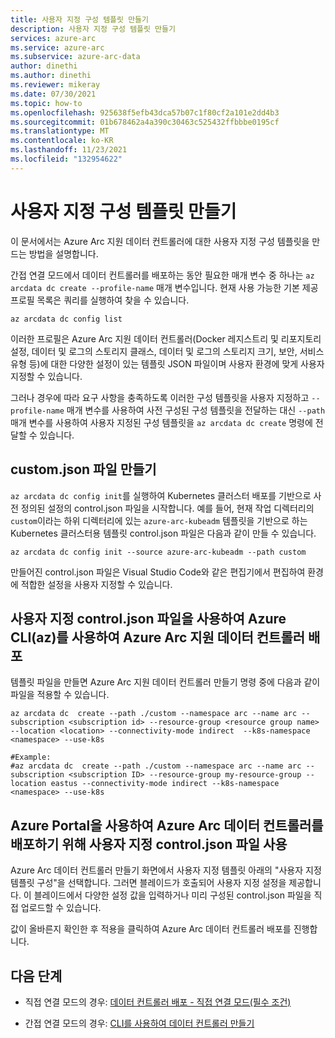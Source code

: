```yaml
---
title: 사용자 지정 구성 템플릿 만들기
description: 사용자 지정 구성 템플릿 만들기
services: azure-arc
ms.service: azure-arc
ms.subservice: azure-arc-data
author: dinethi
ms.author: dinethi
ms.reviewer: mikeray
ms.date: 07/30/2021
ms.topic: how-to
ms.openlocfilehash: 925638f5efb43dca57b07c1f80cf2a101e2dd4b3
ms.sourcegitcommit: 01b678462a4a390c30463c525432ffbbbe0195cf
ms.translationtype: MT
ms.contentlocale: ko-KR
ms.lasthandoff: 11/23/2021
ms.locfileid: "132954622"
---
```

# <a name="create-custom-configuration-templates"></a>사용자 지정 구성 템플릿 만들기

이 문서에서는 Azure Arc 지원 데이터 컨트롤러에 대한 사용자 지정 구성 템플릿을 만드는 방법을 설명합니다. 

간접 연결 모드에서 데이터 컨트롤러를 배포하는 동안 필요한 매개 변수 중 하나는 `az arcdata dc create --profile-name` 매개 변수입니다. 현재 사용 가능한 기본 제공 프로필 목록은 쿼리를 실행하여 찾을 수 있습니다.

```azurecli
az arcdata dc config list
```
이러한 프로필은 Azure Arc 지원 데이터 컨트롤러(Docker 레지스트리 및 리포지토리 설정, 데이터 및 로그의 스토리지 클래스, 데이터 및 로그의 스토리지 크기, 보안, 서비스 유형 등)에 대한 다양한 설정이 있는 템플릿 JSON 파일이며 사용자 환경에 맞게 사용자 지정할 수 있습니다. 

그러나 경우에 따라 요구 사항을 충족하도록 이러한 구성 템플릿을 사용자 지정하고 `--profile-name` 매개 변수를 사용하여 사전 구성된 구성 템플릿을 전달하는 대신 `--path` 매개 변수를 사용하여 사용자 지정된 구성 템플릿을 `az arcdata dc create` 명령에 전달할 수 있습니다.

## <a name="create-customjson-file"></a>custom.json 파일 만들기

`az arcdata dc config init`를 실행하여 Kubernetes 클러스터 배포를 기반으로 사전 정의된 설정의 control.json 파일을 시작합니다.
예를 들어, 현재 작업 디렉터리의 `custom`이라는 하위 디렉터리에 있는 `azure-arc-kubeadm` 템플릿을 기반으로 하는 Kubernetes 클러스터용 템플릿 control.json 파일은 다음과 같이 만들 수 있습니다.

```azurecli
az arcdata dc config init --source azure-arc-kubeadm --path custom
```
만들어진 control.json 파일은 Visual Studio Code와 같은 편집기에서 편집하여 환경에 적합한 설정을 사용자 지정할 수 있습니다.

## <a name="use-custom-controljson-file-to-deploy-azure-arc-enabled-data-controller-using-azure-cli-az"></a>사용자 지정 control.json 파일을 사용하여 Azure CLI(az)를 사용하여 Azure Arc 지원 데이터 컨트롤러 배포

템플릿 파일을 만들면 Azure Arc 지원 데이터 컨트롤러 만들기 명령 중에 다음과 같이 파일을 적용할 수 있습니다.

```azurecli
az arcdata dc  create --path ./custom --namespace arc --name arc --subscription <subscription id> --resource-group <resource group name> --location <location> --connectivity-mode indirect  --k8s-namespace <namespace> --use-k8s

#Example:
#az arcdata dc  create --path ./custom --namespace arc --name arc --subscription <subscription ID> --resource-group my-resource-group --location eastus --connectivity-mode indirect --k8s-namespace <namespace> --use-k8s
```

## <a name="use-custom-controljson-file-for-deploying-azure-arc-data-controller-using-azure-portal"></a>Azure Portal을 사용하여 Azure Arc 데이터 컨트롤러를 배포하기 위해 사용자 지정 control.json 파일 사용

Azure Arc 데이터 컨트롤러 만들기 화면에서 사용자 지정 템플릿 아래의 "사용자 지정 템플릿 구성"을 선택합니다. 그러면 블레이드가 호출되어 사용자 지정 설정을 제공합니다. 이 블레이드에서 다양한 설정 값을 입력하거나 미리 구성된 control.json 파일을 직접 업로드할 수 있습니다. 

값이 올바른지 확인한 후 적용을 클릭하여 Azure Arc 데이터 컨트롤러 배포를 진행합니다.

## <a name="next-steps"></a>다음 단계

* 직접 연결 모드의 경우: [데이터 컨트롤러 배포 - 직접 연결 모드(필수 조건)](create-data-controller-direct-prerequisites.md)

* 간접 연결 모드의 경우: [CLI를 사용하여 데이터 컨트롤러 만들기](create-data-controller-indirect-cli.md)
